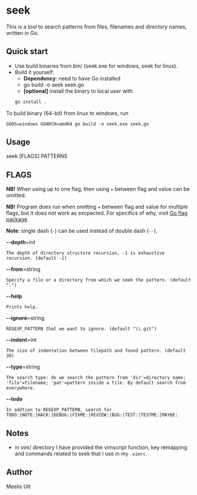 # seek

This is a tool to search patterns from files, filenames and directory names, written in Go.

## Quick start

* Use build binaries from bin/ (seek.exe for windows, seek for linux).
* Build it yourself:
  * **Dependency**: need to have Go installed
  * go build -o seek seek.go
  * **[optional]** install the binary to local user with
  ```sh
  go install .
  ```

To build binary (64-bit) from linux to windows, run

```console
GOOS=windows GOARCH=amd64 go build -o seek.exe seek.go
```

## Usage

seek \[FLAGS\] PATTERNS

## FLAGS

**NB!** When using up to one flag, then using `=` between flag and value can be omitted.

**NB!** Program does run when omitting `=` between flag and value for multiple flags, but it does not work as excpected.
For specifics of why, visit [Go flag package](https://pkg.go.dev/flag).

**Note**: single dash (`-`) can be used instead of double dash (`--`).

**--depth**=int
```
The depth of directory structure recursion, -1 is exhaustive recursion. (default -1)
```
**--from**=string
```
Specify a file or a directory from which we seek the pattern. (default ".")
```
**--help**
```
Prints help.
```
**--ignore**=string
```
REGEXP_PATTERN that we want to ignore. (default "\\.git")
```
**--indent**=int
```
The size of indentation between filepath and found pattern. (default 30)
```
**--type**=string
```
The search type: do we search the pattern from 'dir'=directory name; 'file'=filename; 'pat'=pattern inside a file. By default search from everywhere.
```
**--todo**
```
In addtion to REGEXP_PATTERN, search for TODO:|NOTE:|HACK:|DEBUG:|FIXME:|REVIEW:|BUG:|TEST:|TESTME:|MAYBE:
```

## Notes

* in vim/ directory I have provided the vimscript function, key remapping and commands related to seek that I use in my `.vimrc`.

## Author

Meelis Utt
